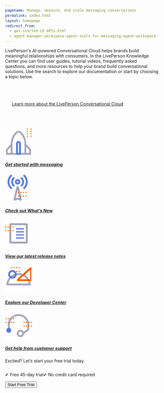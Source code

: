 ```yaml
---
pagename: Manage, measure, and scale messaging conversations
permalink: index.html
layout: homepage
redirect_from:
  - get-started-LE-APIs.html
  - agent-manager-workspace-agent-tools-for-messaging-agent-workspace-for-messaging-agent-workspace-for-messaging-tour.html
---
```


<div class="header-label">
LivePerson's AI-powered Conversational Cloud helps brands build meaningful relationships with consumers. In the LivePerson Knowledge Center you can find user guides, tutorial videos, frequently asked questions, and more resources to help your brand build conversational solutions. Use the search to explore our documentation or start by choosing a topic below. 
</div>

<div class="card-container">
  <div id="success-stories" class="welcome-card" style="padding:58px 22px 58px 22px;">
    <a href="/getting-started-the-liveperson-conversational-cloud.html">
      <p class="success-stories-header">Learn more about the LivePerson Conversational Cloud</p>
    </a>
  </div>
    <a class="welcome-card"  href="getting-started-getting-started-with-messaging.html"> 
      <img class="container-image" src="img/ic_get_started.svg"/>
      <h5 class="welcome-title">Get started with messaging</h5>
    </a>
    <a  class="welcome-card"  href="/whats-new-latest-whats-new.html"> 
      <img class="container-image" src="img/ic_Whats_new.svg"/>
      <h5 class="welcome-title">Check out What’s New</h5>
    </a>
      <a  class="welcome-card"  href="/release-notes-latest-release-notes.html"> 
      <img class="container-image" src="img/ic_release notes.svg"/>
      <h5 class="welcome-title">View our latest release notes</h5>
    </a>
  <a class="welcome-card" target="_blank" href="https://developers.liveperson.com/"> 
      <img class="container-image" src="img/ic_API_SDK.svg"/>
      <h5 class="welcome-title">Explore our Developer Center</h5>
    </a>
    <a  class="welcome-card" target="_blank" href="/troubleshooting-how-to-contact-support.html"> 
      <img class="container-image" src="img/ic_support.svg"/>
      <h5 class="welcome-title">Get help from customer support</h5>
    </a>
</div>
<div class="free-trial-container">
<div id="free-trial">
    <div id="free-trial-content-container">
      <p class="free-trial-header">Excited? Let’s start your free trial today.</p>
      <div style="display:flex">
        <p class="free-trial-label"> &#10004; Free 45-day trial</p>
        <p class="free-trial-label">&#10004; No credit card required</p>
      </div>   
    </div>
    <div id="free-trial-button-welcome">
      <a target="_blank" href="https://developers.liveperson.com/register.html">
        <button class="create-button">Start Free Trial</button>
      </a>
    </div>
  </div>
</div>
